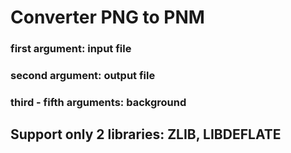 # Converter PNG to PNM


### first argument: input file

### second argument: output file

### third - fifth arguments: background


## Support only 2 libraries: ZLIB, LIBDEFLATE